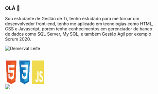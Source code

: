 ### OLÁ 👋
Sou estudante de Gestão de Ti, tenho estudado para me tornar um desenvolvedor front-end, tenho me aplicado em tecnologias como HTML, CSS e Javascript,
porém tenho conhecimentos em gerenciador de banco de dados como SQL Server, My SQL, e também Gestão Agil por exemplo Scrum 2020.  



![Demerval Leite](https://github-readme-stats.vercel.app/api?username=demervalleite&theme=radical)
<div style="display: inline_block"><br>
 <img align="center" alt="Demerval-HTML" height="80" width="40" src="https://raw.githubusercontent.com/devicons/devicon/master/icons/html5/html5-original.svg">
 <img align="center" alt="Demerval-CSS" height="80" width="40" src="https://raw.githubusercontent.com/devicons/devicon/master/icons/css3/css3-original.svg">
 <img align="center" alt="Demerval-Js" height="80" width="40" src="https://raw.githubusercontent.com/devicons/devicon/master/icons/javascript/javascript-plain.svg">
</div>

<div>
  <img height="180em" src="https://github-readme-stats.vercel.app/api/top-langs/?username=demervalleite&layout=compact&langs_count=16&theme=dracula"/>
</div>




 
<!--
**demervalleite/demervalleite** is a ✨ _special_ ✨ repository because its `README.md` (this file) appears on your GitHub profile.



